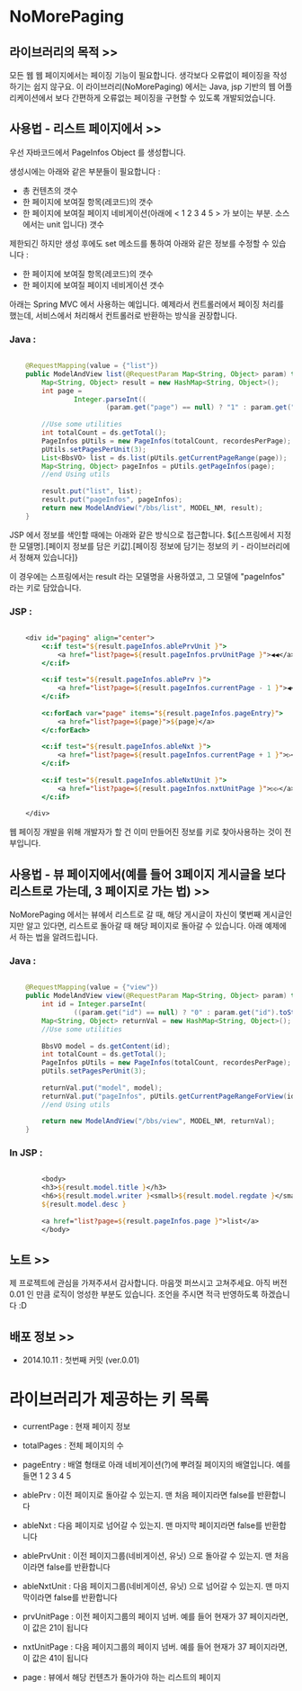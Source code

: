 NoMorePaging
============

## 라이브러리의 목적 >>

 모든 웹 웹 페이지에서는 페이징 기능이 필요합니다. 생각보다 오류없이 페이징을 작성하기는 쉽지 않구요.
이 라이브러리(NoMorePaging) 에서는 Java, jsp 기반의 웹 어플리케이션에서 보다 간편하게 오류없는
페이징을 구현할 수 있도록 개발되었습니다. 


## 사용법 - 리스트 페이지에서 >>

우선 자바코드에서 PageInfos Object 를 생성합니다.

생성시에는 아래와 같은 부분들이 필요합니다 :
- 총 컨텐츠의 갯수 
- 한 페이지에 보여질 항목(레코드)의 갯수 
- 한 페이지에 보여질 페이지 네비게이션(아래에 < 1 2 3 4 5 > 가 보이는 부분. 소스에서는 unit 입니다) 갯수 

제한되긴 하지만 생성 후에도 set 메소드를 통하여 아래와 같은 정보를 수정할 수 있습니다 :
- 한 페이지에 보여질 항목(레코드)의 갯수 
- 한 페이지에 보여질 페이지 네비게이션 갯수 

아래는 Spring MVC 에서 사용하는 예입니다. 예제라서 컨트롤러에서 페이징 처리를 했는데,
서비스에서 처리해서 컨트롤러로 반환하는 방식을 권장합니다. 

### Java :

``` java

	@RequestMapping(value = {"list"})
	public ModelAndView list(@RequestParam Map<String, Object> param) throws Exception{
		Map<String, Object> result = new HashMap<String, Object>();
		int page = 
				Integer.parseInt((
						(param.get("page") == null) ? "1" : param.get("page").toString()));
		
		//Use some utilities
		int totalCount = ds.getTotal();
		PageInfos pUtils = new PageInfos(totalCount, recordesPerPage);
		pUtils.setPagesPerUnit(3);
		List<BbsVO> list = ds.list(pUtils.getCurrentPageRange(page));
		Map<String, Object> pageInfos = pUtils.getPageInfos(page);
		//end Using utils
		
		result.put("list", list);
		result.put("pageInfos", pageInfos);
		return new ModelAndView("/bbs/list", MODEL_NM, result);
	}

```

 JSP 에서 정보를 색인할 때에는 아래와 같은 방식으로 접근합니다.
 ${[스프링에서 지정한 모델명].[페이지 정보를 담은 키값].[페이징 정보에 담기는 정보의 키 - 라이브러리에서 정해져 있습니다]}
 
 이 경우에는 스프링에서는 result 라는 모델명을 사용하였고, 그 모델에 "pageInfos" 라는 키로 담았습니다.


### JSP :

```jsp

	<div id="paging" align="center">
		<c:if test="${result.pageInfos.ablePrvUnit }">
			<a href="list?page=${result.pageInfos.prvUnitPage }">◀◀︎</a>
		</c:if>
	
		<c:if test="${result.pageInfos.ablePrv }">
			<a href="list?page=${result.pageInfos.currentPage - 1 }">◀︎</a>
		</c:if>
		
		<c:forEach var="page" items="${result.pageInfos.pageEntry}">
			<a href="list?page=${page}">${page}</a>
		</c:forEach>
		
		<c:if test="${result.pageInfos.ableNxt }">
			<a href="list?page=${result.pageInfos.currentPage + 1 }">▷</a>
		</c:if>
		
		<c:if test="${result.pageInfos.ableNxtUnit }">
			<a href="list?page=${result.pageInfos.nxtUnitPage }">▷▷</a>
		</c:if>
		
	</div>

```

웹 페이징 개발을 위해 개발자가 할 건 이미 만들어진 정보를 키로 찾아사용하는 것이 전부입니다.


## 사용법 - 뷰 페이지에서(예를 들어 3페이지 게시글을 보다 리스트로 가는데, 3 페이지로 가는 법) >>

 NoMorePaging 에서는 뷰에서 리스트로 갈 때, 해당 게시글이 자신이 몇번째 게시글인지만 알고 있다면,
 리스트로 돌아갈 때 해당 페이지로 돌아갈 수 있습니다. 
 아래 예제에서 하는 법을 알려드립니다. 

### Java :

``` java

	@RequestMapping(value = {"view"})
	public ModelAndView view(@RequestParam Map<String, Object> param) throws Exception {
		int id = Integer.parseInt(
				((param.get("id") == null) ? "0" : param.get("id").toString()));
		Map<String, Object> returnVal = new HashMap<String, Object>();
		//Use some utilities
		
		BbsVO model = ds.getContent(id);
		int totalCount = ds.getTotal();
		PageInfos pUtils = new PageInfos(totalCount, recordesPerPage);
		pUtils.setPagesPerUnit(3);
		
		returnVal.put("model", model);
		returnVal.put("pageInfos", pUtils.getCurrentPageRangeForView(id));
		//end Using utils		
		
		return new ModelAndView("/bbs/view", MODEL_NM, returnVal);
	}

```

### In JSP :

``` jsp

		<body>
		<h3>${result.model.title }</h3>
		<h6>${result.model.writer }<small>${result.model.regdate }</small></h6>
		${result.model.desc }
		
		<a href="list?page=${result.pageInfos.page }">list</a>
		</body>

```


## 노트 >>

제 프로젝트에 관심을 가져주셔서 감사합니다. 마음껏 퍼쓰시고 고쳐주세요.
아직 버전 0.01 인 만큼 로직이 엉성한 부분도 있습니다. 
조언을 주시면 적극 반영하도록 하겠습니다 :D 


## 배포 정보 >>

- 2014.10.11 : 첫번째 커밋 (ver.0.01)


# 라이브러리가 제공하는 키 목록 

- currentPage : 현재 페이지 정보
- totalPages  : 전체 페이지의 수 
- pageEntry   : 배열 형태로 아래 네비게이션(?)에 뿌려질 페이지의 배열입니다. 예를 들면 1 2 3 4 5 
- ablePrv	  : 이전 페이지로 돌아갈 수 있는지. 맨 처음 페이지라면 false를 반환합니다
- ableNxt	  : 다음 페이지로 넘어갈 수 있는지. 맨 마지막 페이지라면 false를 반환합니다
- ablePrvUnit : 이전 페이지그룹(네비게이션, 유닛) 으로 돌아갈 수 있는지. 맨 처음이라면 false를 반환합니다
- ableNxtUnit : 다음 페이지그룹(네비게이션, 유닛) 으로 넘어갈 수 있는지. 맨 마지막이라면 false를 반환합니다
- prvUnitPage : 이전 페이지그룹의 페이지 넘버. 예를 들어 현재가 37 페이지라면, 이 값은 21이 됩니다
- nxtUnitPage : 다음 페이지그룹의 페이지 넘버. 예를 들어 현재가 37 페이지라면, 이 값은 41이 됩니다

- page		  : 뷰에서 해당 컨텐츠가 돌아가야 하는 리스트의 페이지 